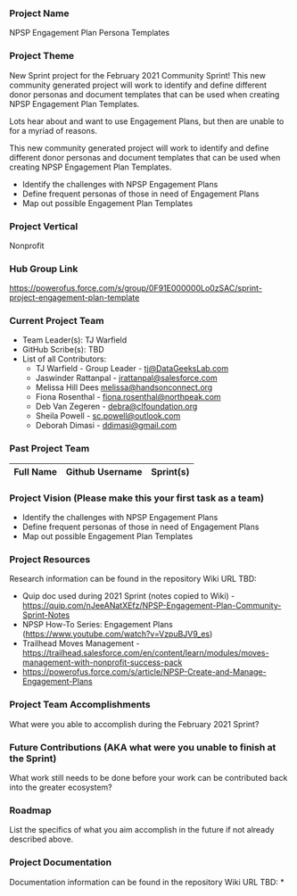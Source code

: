 

### Project Name
NPSP Engagement Plan Persona Templates

### Project Theme
New Sprint project for the February 2021 Community Sprint! This new community generated project will work to identify and define different donor personas and document templates that can be used when creating NPSP Engagement Plan Templates.

Lots hear about and want to use Engagement Plans, but then are unable to for a myriad of reasons. 

This new community generated project will work to identify and define different donor personas and document templates that can be used when creating NPSP Engagement Plan Templates.
* Identify the challenges with NPSP Engagement Plans
* Define frequent personas of those in need of Engagement Plans
* Map out possible Engagement Plan Templates

### Project Vertical
Nonprofit

### Hub Group Link
https://powerofus.force.com/s/group/0F91E000000Lo0zSAC/sprint-project-engagement-plan-template

### Current Project Team
* Team Leader(s): TJ Warfield
* GitHub Scribe(s): TBD
* List of all Contributors:
  * TJ Warfield - Group Leader -  tj@DataGeeksLab.com
  * Jaswinder Rattanpal - jrattanpal@salesforce.com
  * Melissa Hill Dees melissa@handsonconnect.org
  * Fiona Rosenthal - fiona.rosenthal@northpeak.com 
  * Deb Van Zegeren - debra@clfoundation.org
  * Sheila Powell - sc.powell@outlook.com
  * Deborah Dimasi - ddimasi@gmail.com

### Past Project Team
Full Name       | Github Username                                      | Sprint(s)               
------------    | -------------                                        | -------------   


### Project Vision (Please make this your first task as a team)
* Identify the challenges with NPSP Engagement Plans
* Define frequent personas of those in need of Engagement Plans
* Map out possible Engagement Plan Templates

### Project Resources
Research information can be found in the repository Wiki URL TBD:
* Quip doc used during 2021 Sprint (notes copied to Wiki) - https://quip.com/nJeeANatXEfz/NPSP-Engagement-Plan-Community-Sprint-Notes
* NPSP How-To Series: Engagement Plans (https://www.youtube.com/watch?v=VzpuBJV9_es)
* Trailhead Moves Management - https://trailhead.salesforce.com/en/content/learn/modules/moves-management-with-nonprofit-success-pack
* https://powerofus.force.com/s/article/NPSP-Create-and-Manage-Engagement-Plans


### Project Team Accomplishments
What were you able to accomplish during the February 2021 Sprint?

### Future Contributions (AKA what were you unable to finish at the Sprint)
What work still needs to be done before your work can be contributed back into the greater ecosystem?

### Roadmap
List the specifics of what you aim accomplish in the future if not already described above.

### Project Documentation
Documentation information can be found in the repository Wiki URL TBD:
* 
